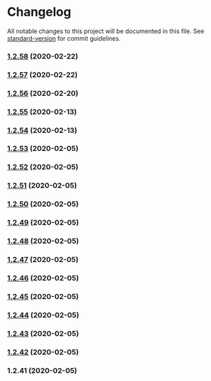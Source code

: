 # Changelog

All notable changes to this project will be documented in this file. See [standard-version](https://github.com/conventional-changelog/standard-version) for commit guidelines.

### [1.2.58](https://github.com/caldwell619/simple-lambda-actions/compare/v1.2.57...v1.2.58) (2020-02-22)

### [1.2.57](https://github.com/caldwell619/simple-lambda-actions/compare/v1.2.56...v1.2.57) (2020-02-22)

### [1.2.56](https://github.com/caldwell619/simple-lambda-actions/compare/v1.2.55...v1.2.56) (2020-02-20)

### [1.2.55](https://github.com/caldwell619/simple-lambda-actions/compare/v1.2.54...v1.2.55) (2020-02-13)

### [1.2.54](https://github.com/caldwell619/simple-lambda-actions/compare/v1.2.53...v1.2.54) (2020-02-13)

### [1.2.53](https://github.com/caldwell619/simple-lambda-actions/compare/v1.2.52...v1.2.53) (2020-02-05)

### [1.2.52](https://github.com/caldwell619/simple-lambda-actions/compare/v1.2.51...v1.2.52) (2020-02-05)

### [1.2.51](https://github.com/caldwell619/simple-lambda-actions/compare/v1.2.50...v1.2.51) (2020-02-05)

### [1.2.50](https://github.com/caldwell619/simple-lambda-actions/compare/v1.2.49...v1.2.50) (2020-02-05)

### [1.2.49](https://github.com/caldwell619/simple-lambda-actions/compare/v1.2.48...v1.2.49) (2020-02-05)

### [1.2.48](https://github.com/caldwell619/simple-lambda-actions/compare/v1.2.47...v1.2.48) (2020-02-05)

### [1.2.47](https://github.com/caldwell619/simple-lambda-actions/compare/v1.2.46...v1.2.47) (2020-02-05)

### [1.2.46](https://github.com/caldwell619/simple-lambda-actions/compare/v1.2.45...v1.2.46) (2020-02-05)

### [1.2.45](https://github.com/caldwell619/simple-lambda-actions/compare/v1.2.44...v1.2.45) (2020-02-05)

### [1.2.44](https://github.com/caldwell619/simple-lambda-actions/compare/v1.2.43...v1.2.44) (2020-02-05)

### [1.2.43](https://github.com/caldwell619/simple-lambda-actions/compare/v1.2.42...v1.2.43) (2020-02-05)

### [1.2.42](https://github.com/caldwell619/simple-lambda-actions/compare/v1.2.41...v1.2.42) (2020-02-05)

### 1.2.41 (2020-02-05)
